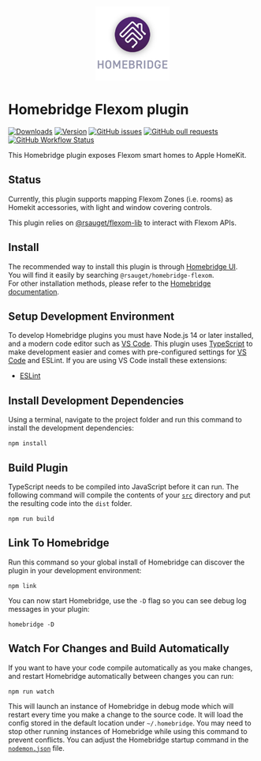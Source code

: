 <p align="center">

<img src="https://github.com/homebridge/branding/raw/master/logos/homebridge-wordmark-logo-vertical.png" width="150">

</p>

# Homebridge Flexom plugin

[![Downloads](https://img.shields.io/npm/dt/@rsauget/homebridge-flexom)](https://www.npmjs.com/package/@rsauget/homebridge-flexom)
[![Version](https://img.shields.io/npm/v/@rsauget/homebridge-flexom)](https://www.npmjs.com/package/@rsauget/homebridge-flexom)
[![GitHub issues](https://img.shields.io/github/issues/rsauget/homebridge-flexom)](https://github.com/rsauget/homebridge-flexom/issues)
[![GitHub pull requests](https://img.shields.io/github/issues-pr/rsauget/homebridge-flexom)](https://github.com/rsauget/homebridge-flexom/pulls)
[![GitHub Workflow Status](https://img.shields.io/github/workflow/status/rsauget/homebridge-flexom/Build%20and%20Lint)](https://github.com/rsauget/homebridge-flexom)

This Homebridge plugin exposes Flexom smart homes to Apple HomeKit.

## Status

Currently, this plugin supports mapping Flexom Zones (i.e. rooms) as Homekit accessories, with light and window covering controls.

This plugin relies on [@rsauget/flexom-lib](https://github.com/rsauget/flexom-lib) to interact with Flexom APIs.

## Install

The recommended way to install this plugin is through [Homebridge UI](https://github.com/oznu/homebridge-config-ui-x).  
You will find it easily by searching `@rsauget/homebridge-flexom`.  
For other installation methods, please refer to the [Homebridge documentation](https://github.com/homebridge/homebridge/wiki).

## Setup Development Environment

To develop Homebridge plugins you must have Node.js 14 or later installed, and a modern code editor such as [VS Code](https://code.visualstudio.com/). This plugin uses [TypeScript](https://www.typescriptlang.org/) to make development easier and comes with pre-configured settings for [VS Code](https://code.visualstudio.com/) and ESLint. If you are using VS Code install these extensions:

- [ESLint](https://marketplace.visualstudio.com/items?itemName=dbaeumer.vscode-eslint)

## Install Development Dependencies

Using a terminal, navigate to the project folder and run this command to install the development dependencies:

```
npm install
```

## Build Plugin

TypeScript needs to be compiled into JavaScript before it can run. The following command will compile the contents of your [`src`](./src) directory and put the resulting code into the `dist` folder.

```
npm run build
```

## Link To Homebridge

Run this command so your global install of Homebridge can discover the plugin in your development environment:

```
npm link
```

You can now start Homebridge, use the `-D` flag so you can see debug log messages in your plugin:

```
homebridge -D
```

## Watch For Changes and Build Automatically

If you want to have your code compile automatically as you make changes, and restart Homebridge automatically between changes you can run:

```
npm run watch
```

This will launch an instance of Homebridge in debug mode which will restart every time you make a change to the source code. It will load the config stored in the default location under `~/.homebridge`. You may need to stop other running instances of Homebridge while using this command to prevent conflicts. You can adjust the Homebridge startup command in the [`nodemon.json`](./nodemon.json) file.
